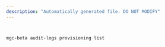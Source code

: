 ```yaml
---
description: "Automatically generated file. DO NOT MODIFY"
---
```


```bash


mgc-beta audit-logs provisioning list

```
